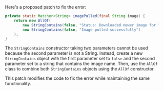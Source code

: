 Here's a proposed patch to fix the error:
```java
private static Matcher<String> imagePulled(final String image) {
    return new AllOf(
        new StringContains(false, "Status: Downloaded newer image for " + image),
        new StringContains(false, "Image pulled successfully")
    );
}
```
The `StringContains` constructor taking two parameters cannot be used because the second parameter is not a String. Instead, create a new `StringContains` object with the first parameter set to `false` and the second parameter set to a string that contains the image name. Then, use the `AllOf` class to combine both `StringContains` objects using the `AllOf` constructor.

This patch modifies the code to fix the error while maintaining the same functionality.